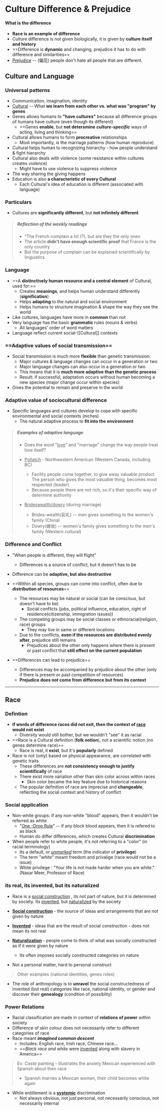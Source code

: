 # Culture Difference & Prejudice

#### What is the difference

- **Race is an example of difference**
- Culture difference is not given biologically, it is given by **culture itself and history**
- ==Difference is **dynamic** and changing, prejudice it has to do with difference and similarities==
- <u>Prejudice</u> -- (偏见) people don't hate all people that are different.

## Culture and Language

### Universal patterns

- Communication, imagination, identity
- <u>Cultural</u> -- What **we learn from each other 
 vs. what was "program" by genes**  
- Genes allows humans to **"have cultures"** because all difference groups of humans have culture (even though its different)
   - ==Genes **enable**, but **not detersmine** ***culture-specific*** ways of acting, living and thinking==
- Cultural allows humans to form **procreative** relationships
   - Most importantly, is the marriage patterns (how human reproduce)
- Cultural helps human to recognizing hierarchy - how people understand & fight hierarchy
- Cultural also deals with violence (some resistance within cultures creates violence)
   - Might have to use violence to suppress violence
- The way sharing the giving happens
- Education is also **a characteristic of every Cultural** 
   - Each Cultural's idea of education is different (associated with language)

### Particulars

- Cultures are **significantly different**, but **not infinitely different**
> ##### Reflection of the weekly readings
> - "The French complain a lot (?), but are they the only ones
> - The article **didn't have enough scientific proof** that France is the only country
> - But the purpose of complain can be explained scientifically by linguistics

### Language

- ==A **distinctively human resource and a central element** of Cultural, used for:==
   - Creates **meanings**, and helps human understand differently (**signification**)
   - Helps **adapting** to the natural and social environment
   - Helps humans to structure imagination & shape the way they see the world
- Like cultures, languages have more in **common** than not
- Very language has the basic **grammatic** rules (nouns & verbs)
   - All languages' order of word matters
- Language reflect current social-[[Cultural]] contexts

### ==Adaptive values of social transmission==

- Social transmission is much more **flexible** than genetic transmission:
   - Major cultures & language changes can occur in a generation or two
   - Major language changes can also occur in a generation or two
   - This means that it is **much more adaptive than the genetic process**
   - Result: if successful, adaptation occurs without human becoming a new species (major change occur within species)
- Gives the potential to remain and preserve in the world

### Adaptive value of sociocultural difference

- Specific languages and cultures develop to cope with specific environmental and social contexts (niches)
   - The natural adaptive process to **fit into the environment**

> ##### Examples of adaptive language
>
> - Does the word "<u>love</u>" and "marriage" change the way people treat love itself?
>
> - <u>Potlatch</u> - Northwestern American (Western Canada, including BC)
>   - Facility people come together, to give away valuable product. The person who gives the most valuable thing, becomes most respected (leader)
>   - Because people there are not rich, so it's their specific way of determine authority
> - <u>Brideswealth/dowry</u> (during marriage)
>   - Brides-wealth(彩礼) -- men gives something to the women's family (China)
>   - Dowry(嫁妆) -- women's family gives something to the men's family (Western cultural) 

### Difference and Conflict

- "When people is different, they will flight"
   - Differences is a source of conflict, but it doesn't has to be
- Difference can be **adaptive, but also destructive**
- ==Within all species, groups can come into conflict, often due to **distribution of resources**==
   - The resources may be natural or social (can be conscious, but doesn't have to be)
      - Social conflicts (jobs, political influence, education, right of residence(citizenship, immigration issues))
   - The competing groups may be social classes or ethnoracial(religion, race) groups
      - They may live in same or different locations
   - Due to the conflicts, **even if the resources are distributed evenly after**, prejudice still remains
      - Prejudices about the other only happens where there is present or past conflict that **still effect on the current population**

- ==Differences can lead to prejudice==
  - Differences may be accompanied by prejudice about the other (only if there is present or past competition of resources)
  - **Prejudice does not come from difference but from its context**

---

## Race

### Defintion

- **If words of difference races did not exit, then the context of <u>race</u> would not exist**
  - Diversity would still bother, but we wouldn't "see" it as racial
- ==Race is a Cultural definition (**folk notion**), not a scientific notion (no genes determine race)==
  - Race is real, it **exist**, but it's **popularly** defined
- Race is not (only) based on physical appearance, are correlated with genetic traits
  - These differences are **not consistency enough to justify scientifically** of race
  - There exist more variation other than skin color across within races
    - Skin color became the key feature due to historical reasons
  - The popular definition of race are imprecise and **changeable**, reflecting the social context and history of conflict

### Social application 

- Non-white groups: if any non-white "blood" appears, then it wouldn't be referred as white
  - "<u>One -Drop Rule</u>" -- if any block blood appears, then it is refered to as black
  - Human do differ differences, which creates Cultural **discrimination**
- When people refer to white people, it's not referring to a "color" (in racial terminology)
  - Its a default, or <u>*unmarked*</u> term (the indicator of **privilege**)
  - The term "*white*" meant freedom and privalige (race would not be a issue)
  - White privilege : "Your life is not made harder when you are white." (Nasar Meer, Professor of Race)

### its real, its invented, but its naturalized

- Race is a <u>social construction</u> , its not part of nature, but it is determined by society. Its <u>invented</u>, but <u>naturalized</u> by the society

- <u>**Social construction**</u> - the source of ideas and arrangements that are not given by nature
- **<u>Invented</u>** - ideas that are the result of social construction - does not mean its not real
- <u>**Naturalization**</u> - people come to think of what was socially constructed as if it were given by nature
  - Its often imposes socially constructed categories on nature
- Not a personal matter, hard to personal construct

> Other examples (national identities, genes roles)

- The role of anthropology is to **unravel** the social constructedness of invented (but real) categories like race, national identity, or gender and discover their **genealogy** (condition of possiblity)

### Power Relations

- Racial classification are made in context of **relations of power** within society
- Difference of skin colour does not necessarily refer to different categories of race
- Race meant ***imagined common descent***
  - Includes: English race, Irish race, Chinese race...
  - ==*Black race and white* were <u>invented</u> along with slavery in America==

> Ex: *Casta* painting - illustrates the anxiety Mexican experienced with Spanish about their race
>
> - Spanish marries a Mexican women, their child becomes white again

- While entitlement is a **<u>systemic</u>** discrimination
  - Not always obvious, not just personal, not necessarily conscious, not necessarily internal